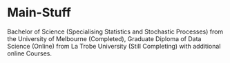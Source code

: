 # Main-Stuff
Bachelor of Science (Specialising Statistics and Stochastic Processes) from the University of Melbourne (Completed), Graduate Diploma of Data Science (Online) from La Trobe University (Still Completing) with additional online Courses. 
